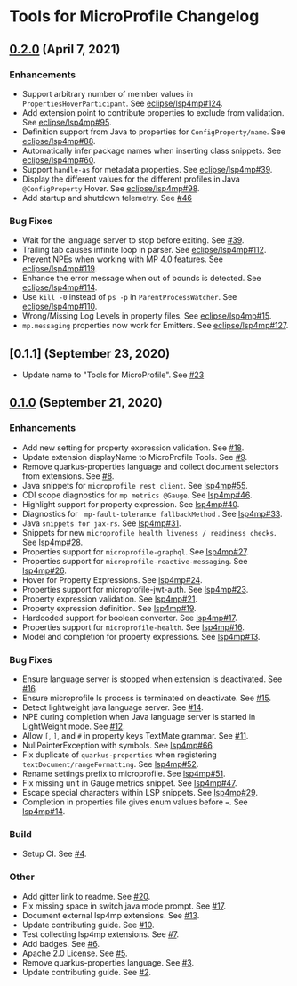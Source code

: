 # Tools for MicroProfile Changelog

## [0.2.0](https://github.com/redhat-developer/vscode-microprofile/milestone/2?closed=1) (April 7, 2021)

### Enhancements

 * Support arbitrary number of member values in `PropertiesHoverParticipant`. See [eclipse/lsp4mp#124](https://github.com/eclipse/lsp4mp/pull/124).
 * Add extension point to contribute properties to exclude from validation. See [eclipse/lsp4mp#95](https://github.com/eclipse/lsp4mp/issues/95).
 * Definition support from Java to properties for `ConfigProperty/name`. See [eclipse/lsp4mp#88](https://github.com/eclipse/lsp4mp/issues/88).
 * Automatically infer package names when inserting class snippets. See [eclipse/lsp4mp#60](https://github.com/eclipse/lsp4mp/issues/60).
 * Support `handle-as` for metadata properties. See [eclipse/lsp4mp#39](https://github.com/eclipse/lsp4mp/issues/39).
 * Display the different values for the different profiles in Java `@ConfigProperty` Hover. See [eclipse/lsp4mp#98](https://github.com/eclipse/lsp4mp/issues/98).
 * Add startup and shutdown telemetry. See [#46](https://github.com/redhat-developer/vscode-microprofile/issues/46)

### Bug Fixes

 * Wait for the language server to stop before exiting. See [#39](https://github.com/redhat-developer/vscode-microprofile/issues/39).
 * Trailing tab causes infinite loop in parser. See [eclipse/lsp4mp#112](https://github.com/eclipse/lsp4mp/issues/112).
 * Prevent NPEs when working with MP 4.0 features. See [eclipse/lsp4mp#119](https://github.com/eclipse/lsp4mp/issues/119).
 * Enhance the error message when out of bounds is detected. See [eclipse/lsp4mp#114](https://github.com/eclipse/lsp4mp/pull/114).
 * Use `kill -0` instead of `ps -p` in `ParentProcessWatcher`. See [eclipse/lsp4mp#110](https://github.com/eclipse/lsp4mp/issues/110).
 * Wrong/Missing Log Levels in property files. See [eclipse/lsp4mp#15](https://github.com/eclipse/lsp4mp/pull/105).
 * `mp.messaging` properties now work for Emitters. See [eclipse/lsp4mp#127](https://github.com/eclipse/lsp4mp/pull/127).

## [0.1.1] (September 23, 2020)
* Update name to "Tools for MicroProfile". See [#23](https://github.com/redhat-developer/vscode-microprofile/issues/23)

## [0.1.0](https://github.com/redhat-developer/vscode-microprofile/milestone/1?closed=1) (September 21, 2020)

### Enhancements

 * Add new setting for property expression validation. See [#18](https://github.com/redhat-developer/vscode-microprofile/pull/18).
 * Update extension displayName to MicroProfile Tools. See [#9](https://github.com/redhat-developer/vscode-microprofile/pull/9).
 * Remove quarkus-properties language and collect document selectors from extensions. See [#8](https://github.com/redhat-developer/vscode-microprofile/pull/8).
 * Java snippets for `microprofile rest client`. See [lsp4mp#55](https://github.com/eclipse/lsp4mp/issues/55).
 * CDI scope diagnostics for `mp metrics @Gauge`. See [lsp4mp#46](https://github.com/eclipse/lsp4mp/issues/46).
 * Highlight support for property expression. See [lsp4mp#40](https://github.com/eclipse/lsp4mp/issues/40).
 * Diagnostics for ` mp-fault-tolerance fallbackMethod` . See [lsp4mp#33](https://github.com/eclipse/lsp4mp/issues/33).
 * Java `snippets for jax-rs`. See [lsp4mp#31](https://github.com/eclipse/lsp4mp/issues/31).
 * Snippets for new `microprofile health liveness / readiness checks`. See [lsp4mp#28](https://github.com/eclipse/lsp4mp/issues/28).
 * Properties support for `microprofile-graphql`. See [lsp4mp#27](https://github.com/eclipse/lsp4mp/issues/27).
 * Properties support for `microprofile-reactive-messaging`. See [lsp4mp#26](https://github.com/eclipse/lsp4mp/issues/26).
 * Hover for Property Expressions. See [lsp4mp#24](https://github.com/eclipse/lsp4mp/issues/24).
 * Properties support for microprofile-jwt-auth. See [lsp4mp#23](https://github.com/eclipse/lsp4mp/issues/23).
 * Property expression validation. See [lsp4mp#21](https://github.com/eclipse/lsp4mp/pull/21).
 * Property expression definition. See [lsp4mp#19](https://github.com/eclipse/lsp4mp/pull/19).
 * Hardcoded support for boolean converter. See [lsp4mp#17](https://github.com/eclipse/lsp4mp/pull/17).
 * Properties support for `microprofile-health`. See [lsp4mp#16](https://github.com/eclipse/lsp4mp/issues/16).
 * Model and completion for property expressions. See [lsp4mp#13](https://github.com/eclipse/lsp4mp/pull/13).

### Bug Fixes

 * Ensure language server is stopped when extension is deactivated. See [#16](https://github.com/redhat-developer/vscode-microprofile/pull/16).
 * Ensure microprofile ls process is terminated on deactivate. See [#15](https://github.com/redhat-developer/vscode-microprofile/issues/15).
 * Detect lightweight java language server. See [#14](https://github.com/redhat-developer/vscode-microprofile/pull/14).
 * NPE during completion when Java language server is started in LightWeight mode. See [#12](https://github.com/redhat-developer/vscode-microprofile/issues/12).
 * Allow `[`, `]`, and `#` in property keys TextMate grammar. See [#11](https://github.com/redhat-developer/vscode-microprofile/pull/11).
 * NullPointerException with symbols. See [lsp4mp#66](https://github.com/eclipse/lsp4mp/issues/66).
 * Fix duplicate of `quarkus-properties` when registering `textDocument/rangeFormatting`. See [lsp4mp#52](https://github.com/eclipse/lsp4mp/pull/52).
 * Rename settings prefix to microprofile. See [lsp4mp#51](https://github.com/eclipse/lsp4mp/pull/51).
 * Fix missing unit in Gauge metrics snippet. See [lsp4mp#47](https://github.com/eclipse/lsp4mp/pull/47).
 * Escape special characters within LSP snippets. See [lsp4mp#29](https://github.com/eclipse/lsp4mp/pull/29).
 * Completion in properties file gives enum values before `=`. See [lsp4mp#14](https://github.com/eclipse/lsp4mp/issues/14).

### Build

 * Setup CI. See [#4](https://github.com/redhat-developer/vscode-microprofile/issues/4).

### Other

 * Add gitter link to readme. See [#20](https://github.com/redhat-developer/vscode-microprofile/pull/20).
 * Fix missing space in switch java mode prompt. See [#17](https://github.com/redhat-developer/vscode-microprofile/pull/17).
 * Document external lsp4mp extensions. See [#13](https://github.com/redhat-developer/vscode-microprofile/pull/13).
 * Update contributing guide. See [#10](https://github.com/redhat-developer/vscode-microprofile/pull/10).
 * Test collecting lsp4mp extensions. See [#7](https://github.com/redhat-developer/vscode-microprofile/pull/7).
 * Add badges. See [#6](https://github.com/redhat-developer/vscode-microprofile/pull/6).
 * Apache 2.0 License. See [#5](https://github.com/redhat-developer/vscode-microprofile/pull/5).
 * Remove quarkus-properties language. See [#3](https://github.com/redhat-developer/vscode-microprofile/issues/3).
 * Update contributing guide. See [#2](https://github.com/redhat-developer/vscode-microprofile/issues/2).
